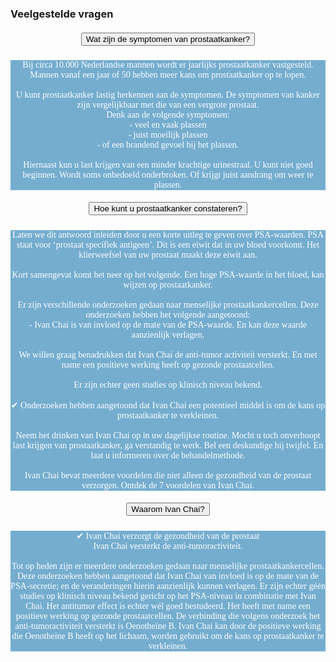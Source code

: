 ### Veelgestelde vragen
<!--START faq -->
<section id=faq>
<div data-aos="fade-right" class="col-md-12 aos-init aos-animate">
                    <div class="accordion" id="faqAccordion">
                        <div class="card shadow">
                            <div class="card-header" id="heading_1">
                                <h5 style="font-family:papyrus; text-align:center" class="mb-0">
                                    <button style="white-space:break-spaces" class="btn btn-link collapsed" type="button" data-toggle="collapse" data-target="#collapse_1" aria-expanded="false" aria-controls="collapse_1">Wat zijn de symptomen van prostaatkanker?</button>
                                </h5>
                            </div>
                            <div id="collapse_1" class="collapse" aria-labelledby="heading_1" data-parent="#faqAccordion" style="">
                                <div class="card-body" style="background-color: #75adcf; color: white">
                                    <p style="font-family:alegreya; text-align:center">Bij circa 10.000 Nederlandse mannen wordt er jaarlijks prostaatkanker vastgesteld. Mannen vanaf een jaar of 50 hebben meer kans om prostaatkanker op te lopen.<br><br>U kunt prostaatkanker lastig herkennen aan de symptomen. De symptomen van kanker zijn vergelijkbaar met die van een vergrote prostaat.<br>Denk aan de volgende symptomen:<br>- veel en vaak plassen<br>- juist moeilijk plassen<br>- of een brandend gevoel bij het plassen.<br><br>Hiernaast kun u last krijgen van een minder krachtige urinestraal. U kunt niet goed beginnen. Wordt soms onbedoeld onderbroken. Of krijgt juist aandrang om weer te plassen.</p>
                                </div>
                            </div>
                        </div>
                        <div class="card shadow">
                            <div class="card-header" id="heading_2">
                                <h5 style="font-family:papyrus; text-align:center" class="mb-0">
                                    <button style="white-space:break-spaces" class="btn btn-link collapsed" type="button" data-toggle="collapse" data-target="#collapse_2" aria-expanded="false" aria-controls="collapse_2">Hoe kunt u prostaatkanker constateren?</button>
                                </h5>
                            </div>
                            <div id="collapse_2" class="collapse" aria-labelledby="heading_2" data-parent="#faqAccordion" style="">
                                <div class="card-body" style="background-color: #75adcf; color: white">
                                    <p style="font-family:alegreya; text-align:center">Laten we dit antwoord inleiden door u een korte uitleg te geven over PSA-waarden. PSA staat voor ‘prostaat specifiek antigeen’. Dit is een eiwit dat in uw bloed voorkomt. Het klierweefsel van uw prostaat maakt deze eiwit aan.<br><br>Kort samengevat komt het neer op het volgende. Een hoge PSA-waarde in het bloed, kan wijzen op prostaatkanker.<br><br>Er zijn verschillende onderzoeken gedaan naar menselijke prostaatkankercellen. Deze onderzoeken hebben het volgende aangetoond:<br>- Ivan Chai is van invloed op de mate van de PSA-waarde. En kan deze waarde aanzienlijk verlagen.<br><br>We willen graag benadrukken dat Ivan Chai de anti-tumor activiteit versterkt. En met name een positieve werking heeft op gezonde prostaatcellen.<br><br>Er zijn echter geen studies op klinisch niveau bekend.<br><br>✔ Onderzoeken hebben aangetoond dat Ivan Chai een potentieel middel is om de kans op prostaatkanker te verkleinen.<br><br>Neem het drinken van Ivan Chai op in uw dagelijkse routine. Mocht u toch onverhoopt last krijgen van prostaatkanker, ga verstandig te werk. Bel een deskundige bij twijfel. En laat u informeren over de behandelmethode.<br><br>Ivan Chai bevat meerdere voordelen die niet alleen de gezondheid van de prostaat verzorgen. Ontdek de 7 voordelen van Ivan Chai.</p>
                                </div>
                            </div>
                        </div>
                        <div class="card shadow">
                            <div class="card-header" id="heading_3">
                                <h5 style="font-family:papyrus; text-align:center" class="mb-0">
                                    <button style="white-space:break-spaces" class="btn btn-link collapsed" type="button" data-toggle="collapse" data-target="#collapse_3" aria-expanded="false" aria-controls="collapse_3">Waarom Ivan Chai?</button>
                                </h5>
                            </div>
                            <div id="collapse_3" class="collapse" aria-labelledby="heading_3" data-parent="#faqAccordion" style="">
                                <div class="card-body" style="background-color: #75adcf; color: white">
                                    <p style="font-family:alegreya; text-align:center">✔ Ivan Chai verzorgt de gezondheid van de prostaat<br>Ivan Chai versterkt de anti-tumoractiviteit.<br><br>Tot op heden zijn er meerdere onderzoeken gedaan naar menselijke prostaatkankercellen. Deze onderzoeken hebben aangetoond dat Ivan Chai van invloed is op de mate van de PSA-secretie; en de veranderingen hierin aanzienlijk kunnen verlagen. Er zijn echter géén studies op klinisch niveau bekend gericht op het PSA-niveau in combinatie met Ivan Chai. Het antitumor effect is echter wél goed bestudeerd. Het heeft met name een positieve werking op gezonde prostaatcellen. De verbinding die volgens onderzoek het anti-tumoractiviteit versterkt is Oenotheïne B. Ivan Chai kan door de positieve werking die Oenotheïne B heeft op het lichaam, worden gebruikt om de kans op prostaatkanker te verkleinen.</p>
                                </div>
                            </div>
                        </section>
                <!--END faq -->
